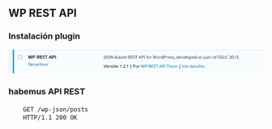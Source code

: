 ## WP REST API
### Instalación plugin

[wpapi2]: images/wpapi2.png
![wp rest api][wpapi2]

### habemus API REST
```http
    GET /wp-json/posts
    HTTP/1.1 200 OK

```


